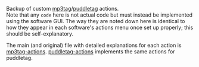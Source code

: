 Backup of custom [mp3tag](https://www.mp3tag.de/en/)/[puddletag](https://github.com/puddletag/puddletag) actions.   
Note that any `code` here is not actual code but must instead be implemented using the software GUI. The way they are noted down here is identical to how they appear in each software's actions menu once set up properly; this should be self-explanatory.

The main (and original) file with detailed explanations for each action is [mp3tag-actions](https://github.com/seal224/tagging-actions/blob/main/mp3tag-actions.md). [puddletag-actions](https://github.com/seal224/tagging-actions/blob/main/puddletag-actions.md) implements the same actions for puddletag.
